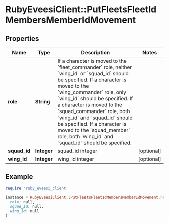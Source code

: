 # RubyEveesiClient::PutFleetsFleetIdMembersMemberIdMovement

## Properties

| Name | Type | Description | Notes |
| ---- | ---- | ----------- | ----- |
| **role** | **String** | If a character is moved to the &#x60;fleet_commander&#x60; role, neither &#x60;wing_id&#x60; or &#x60;squad_id&#x60; should be specified. If a character is moved to the &#x60;wing_commander&#x60; role, only &#x60;wing_id&#x60; should be specified. If a character is moved to the &#x60;squad_commander&#x60; role, both &#x60;wing_id&#x60; and &#x60;squad_id&#x60; should be specified. If a character is moved to the &#x60;squad_member&#x60; role, both &#x60;wing_id&#x60; and &#x60;squad_id&#x60; should be specified. |  |
| **squad_id** | **Integer** | squad_id integer | [optional] |
| **wing_id** | **Integer** | wing_id integer | [optional] |

## Example

```ruby
require 'ruby_eveesi_client'

instance = RubyEveesiClient::PutFleetsFleetIdMembersMemberIdMovement.new(
  role: null,
  squad_id: null,
  wing_id: null
)
```


